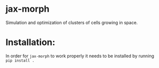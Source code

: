 # jax-morph
Simulation and optimization of clusters of cells growing in space. 

# Installation:

In order for `jax-morph` to work properly it needs to be installed by running
`pip install .`


